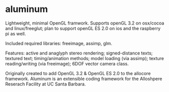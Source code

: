 aluminum
========

Lightweight, minimal OpenGL framwork. Supports openGL 3.2 on osx/cocoa and linux/freeglut; plan to support openGL ES 2.0 on ios and the raspberry pi as well.

Included required libraries: freeimage, assimp, glm.

Features: active and anaglyph stereo rendering; signed-distance texts; textured text; timing/animation methods; model loading (via assimp); texture reading/writing (via freeimage); 6DOF vector camera class. 

Originally created to add OpenGL 3.2 & OpenGL ES 2.0 to the allocore framework. Aluminum is an extensible coding framework for the Alloshpere Reserach Facility at UC Santa Barbara.



